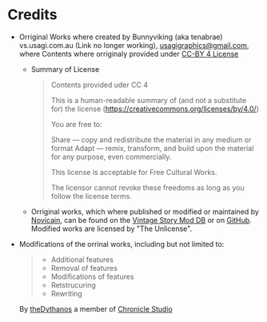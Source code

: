 # Credits
- Orriginal Works where created by Bunnyviking (aka tenabrae) vs.usagi.com.au (Link no longer working), usagigraphics@gmail.com, where Contents where orriginaly provided under [CC-BY 4 License](https://creativecommons.org/licenses/by/4.0/)
    - Summary of License
      > Contents provided uder CC 4 
      >
      >This is a human-readable summary of (and not a substitute for) the license (https://creativecommons.org/licenses/by/4.0/)
      >
      >You are free to:
      >
      >    Share — copy and redistribute the material in any medium or format
      >    Adapt — remix, transform, and build upon the material
      >    for any purpose, even commercially.
      >
      >This license is acceptable for Free Cultural Works.
      >
      >The licensor cannot revoke these freedoms as long as you follow the license terms.
    - Orriginal works, which where published or modified or maintained by [Novicain](https://github.com/Novocain1), can be found on the [Vintage Story Mod DB](https://mods.vintagestory.at/civmods) or on [GitHub](https://github.com/Novocain1/MiscMods). Modified works are licensed by "The Unlicense".
- Modifications of the orrinal works, including but not limited to: 
    > - Additional features
    > - Removal of features
    > - Modifications of features
    > - Retstrucuring
    > - Rewriting
 
    By [theDythanos](https://github.com/theDythanos) a member of [Chronicle Studio](https://github.com/ChronicleStudio)
